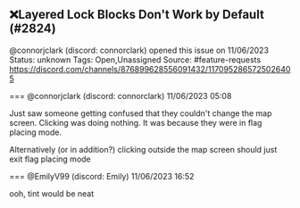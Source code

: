 ## ❌Layered Lock Blocks Don't Work by Default (#2824)
@connorjclark (discord: connorclark) opened this issue on 11/06/2023
Status: unknown
Tags: Open,Unassigned
Source: #feature-requests https://discord.com/channels/876899628556091432/1170952865725026405


=== @connorjclark (discord: connorclark) 11/06/2023 05:08

Just saw someone getting confused that they couldn't change the map screen. Clicking was doing nothing. It was because they were in flag placing mode.

Alternatively (or in addition?) clicking outside the map screen should just exit flag placing mode

=== @EmilyV99 (discord: Emily) 11/06/2023 16:52

ooh, tint would be neat
